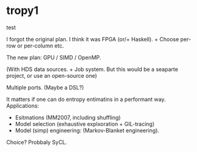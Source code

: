tropy1
======

test

I forgot the original plan. I think it was FPGA (or/+ Haskell). + Choose per-row or per-column etc.

The new plan: GPU / SIMD / OpenMP.

(With HDS data sources. + Job system. But this would be a seaparte project, or use an open-source one)

Multiple ports.
(Maybe a DSL?)

It matters if one can do entropy entimatins in a performant way.
Applications:
* Esitmations (MM2007, including shuffling)
* Model selection (exhaustive explxoration + GIL-tracing)
* Model (simp) engineering: (Markov-Blanket engineering).

Choice? Probbaly SyCL.
